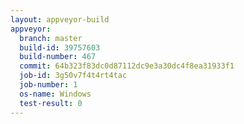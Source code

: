 ```yaml
---
layout: appveyor-build
appveyor:
  branch: master
  build-id: 39757603
  build-number: 467
  commit: 64b323f83dc0d87112dc9e3a30dc4f8ea31933f1
  job-id: 3g50v7f4t4rt4tac
  job-number: 1
  os-name: Windows
  test-result: 0
---
```


